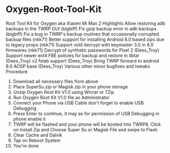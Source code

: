 # Oxygen-Root-Tool-Kit
Root Tool Kit for Oxygen aka Xiaomi Mi Max 2
Highlights
Allow restoring adb backups in the TWRP GUI (bigbiff)
Fix gzip backup error in adb backups (bigbiff)
Fix a bug in TWRP's backup routines that occasionally corrupted backup files (nkk71)
Better support for installing Android 8.0 based zips due to legacy props (nkk71)
Support vold decrypt with keymaster 3.0 in 8.0 firmwares (nkk71)
Decrypt of synthetic passwords for Pixel 2 (Dees_Troy)
Support newer ext4 FBE policies for backup and restore in libtar (Dees_Troy)
v2 fstab support (Dees_Troy)
Bring TWRP forward to android 8.0 AOSP base (Dees_Troy)
Various other minor bugfixes and tweaks
Procedure 
1. Download all necessary files from above
2. Place SuperSu.zip or Magisk.zip in your phone storage
3. Unzip Oxygen Root Kit V1.0 using Winrar or 7Zip
4. Run Oxygen Root Kit V1.0 file as Administrator
5. Connect your Phone via USB Cable don't forget to enable USB Debugging
6. Press Enter to continue, it may as for permission of USB Debugging in phone enable it
7. TWRP will be flashed and your phone will be booted into TWRP8. Click on Install Zip and Choose Super Su or Magisk File and swipe to Flash
9. Clear Cache and Dalvik
10. Tap on Reboot System 
11. You're done
